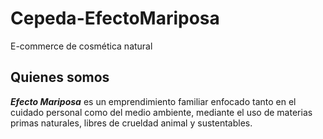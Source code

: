 # Cepeda-EfectoMariposa
 E-commerce de cosmética natural
## Quienes somos
***Efecto Mariposa*** es un emprendimiento familiar enfocado tanto en el cuidado personal como del medio ambiente, mediante el uso de materias primas naturales, libres de crueldad animal y sustentables.